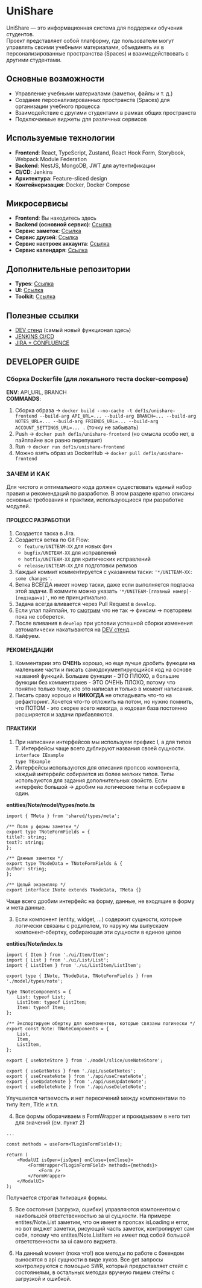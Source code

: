 # UniShare

UniShare — это информационная система для поддержки обучения студентов.  
Проект представляет собой платформу, где пользователи могут управлять своими учебными материалами, объединять их в персонализированные пространства (Spaces) и взаимодействовать с другими студентами.  

## Основные возможности
- Управление учебными материалами (заметки, файлы и т. д.)
- Создание персонализированных пространств (Spaces) для организации учебного процесса
- Взаимодействие с другими студентами в рамках общих пространств
- Подключаемые виджеты для различных сервисов

## Используемые технологии
- **Frontend**: React, TypeScript, Zustand, React Hook Form, Storybook, Webpack Module Federation
- **Backend**: NestJS, MongoDB, JWT для аутентификации
- **CI/CD**: Jenkins
- **Архитектура**: Feature-sliced design
- **Контейнеризация**: Docker, Docker Compose

## Микросервисы
- **Frontend**: Вы находитесь здесь  
- **Backend (основной сервис)**: [Ссылка](https://github.com/uniteam31/unishare-backend/tree/dev)
- **Сервис заметок**: [Ссылка](https://github.com/uniteam31/unishare-notes/tree/dev)
- **Сервис друзей**: [Ссылка](https://github.com/uniteam31/unishare-friends/tree/dev)
- **Сервис настроек аккаунта**: [Ссылка](https://github.com/uniteam31/unishare-account-settings/tree/dev)
- **Сервис календаря**: [Ссылка](https://github.com/uniteam31/unishare-calendar/tree/dev)

## Дополнительные репозитории
- **Types**: [Ссылка](https://github.com/uniteam31/uni-shared-types/tree/dev)
- **UI**: [Ссылка](https://github.com/uniteam31/uni-shared-ui/tree/dev)
- **Toolkit**: [Ссылка](https://github.com/uniteam31/uni-shared-toolkit/tree/dev)

## Полезные ссылки
- [DEV стенд](https://dev.unishare.space) (самый новый функционал здесь)
- [JENKINS CI/CD](https://176.114.90.241:8080/)
- [JIRA + CONFLUENCE](https://uniteam31.atlassian.net/jira/software/projects/UNISHARE/boards/1/backlog)

## DEVELOPER GUIDE
### Сборка Dockerfile (для локального теста docker-compose)

**ENV**: API_URL, BRANCH  
**COMMANDS**:
1. Сборка образа -> `docker build --no-cache -t def1s/unishare-frontend --build-arg API_URL=... --build-arg BRANCH=... --build-arg NOTES_URL=... --build-arg FRIENDS_URL=... --build-arg ACCOUNT_SETTINGS_URL=... .` (точку не забывать)
2. Push -> `docker push def1s/unishare-frontend` (но смысла особо нет, в пайплайне все равно перепушит)
3. Run -> `docker run def1s/unishare-frontend`
4. Можно взять образ из DockerHub -> `docker pull def1s/unishare-frontend`

### ЗАЧЕМ И КАК
Для чистого и оптимального кода должен существовать единый набор правил и рекомендаций по разработке. В этом разделе кратко описаны
основные требования и практики, использующиеся при разработке модулей.

#### ПРОЦЕСС РАЗРАБОТКИ

1. Создается таска в Jira.
2. Создается ветка по Git Flow:
   - `feature/UNITEAM-XX` для новых фич
   - `bugfix/UNITEAM-XX` для исправлений
   - `hotfix/UNITEAM-XX` для критических исправлений
   - `release/UNITEAM-XX` для подготовки релизов
3. Каждый коммит комментируется с указанием таски: `'*/UNITEAM-XX: some changes'`.
4. Ветка ВСЕГДА имеет номер таски, даже если выполняется подтаска этой задачи. В коммите можно
   указать `'*/UNITEAM-[главный номер]-[подзадача]'`, но не принципиально.
5. Задача всегда вливается через Pull Request в `develop`.
6. Если упал пайплайн, то [смотрим](https://176.114.90.241:8080/) что не так -> фиксим -> повторяем пока не соберется.
7. После вливания в `develop` при условии успешной сборки изменения автоматически накатываются на [DEV стенд](https://dev.unishare.space/).
8. Кайфуем.

#### РЕКОМЕНДАЦИИ
1. Комментарии это **ОЧЕНЬ** хорошо, но еще лучше дробить функции на маленькие части и писать самодокументирующийся код
на основе названий функций. Большие функции - ЭТО ПЛОХО, а большие функции без комментариев - ЭТО ОЧЕНЬ ПЛОХО, потому что
понятно только тому, кто это написал и только в момент написания.
2. Писать сразу хорошо и **НИКОГДА** не откладывать что-то на рефакторинг. Хочется что-то отложить на потом, но нужно
помнить, что ПОТОМ - это скорее всего никогда, а кодовая база постоянно расширяется и задачи прибавляются.

#### ПРАКТИКИ
1. При написании интерфейсов мы используем префикс I, а для типов T. Интерфейсы чаще всего дублируют названия своей сущности.  
`interface IExample`  
`type TExample`
2. Интерфейсы используются для описания пропсов компонента, каждый интерфейс собирается из более мелких типов.
Типы используются для задания дополнительных свойств. Если интерфейс большой -> дробим на логические типы и собираем в один.

**entities/Note/model/types/note.ts**
```
import { TMeta } from 'shared/types/meta';

/** Поля у формы заметки */
export type TNoteFormFields = {
title?: string;
text?: string;
};

/** Данные заметки */
export type TNodeData = TNoteFormFields & {
author: string;
};

/** Целый экземпляр */
export interface INote extends TNodeData, TMeta {}
```
Чаще всего дробим интерфейс на форму, данные, не входящие в форму и мета данные.

3. Если компонент (entity, widget, ...) содержит сущности, которые логически связаны с
родителем, то наружу мы выпускаем компонент-обертку, собирающая эти сущности в
единое целое

**entities/Note/index.ts**
```
import { Item } from './ui/Item/Item';
import { List } from './ui/List/List';
import { ListItem } from './ui/ListItem/ListItem';

export type { INote, TNodeData, TNoteFormFields } from './model/types/note';

type TNoteComponents = {
	List: typeof List;
	ListItem: typeof ListItem;
	Item: typeof Item;
};

/** Экспортируем обертку для компонентов, которые связаны логически */
export const Note: TNoteComponents = {
	List,
	Item,
	ListItem,
};

export { useNoteStore } from './model/slice/useNoteStore';

export { useGetNotes } from './api/useGetNotes';
export { useCreateNote } from './api/useCreateNote';
export { useUpdateNote } from './api/useUpdateNote';
export { useDeleteNote } from './api/useDeleteNote';
```
Улучшается читаемость и нет пересечений между компонентами по типу Item, Title и т.п.

4. Все формы оборачиваем в FormWrapper и прокидываем в него тип для значений (см. пункт 2)
```
...

const methods = useForm<TLoginFormField>();

return (
    <ModalUI isOpen={isOpen} onClose={onClose}>
        <FormWrapper<TLoginFormField> methods={methods}>
            <Form />
        </FormWrapper>
    </ModalUI>
);
```
Получается строгая типизация формы.

5. Все состояния (загрузка, ошибки) управляются компонентом с наибольшей ответственностью за ui сущности.
На примере entites/Note.List заметим, что он имеет в пропсах isLoading и error, но вот виджет заметки, рисующий часть заметок,
контролирует сам себя, потому что entites/Note.ListItem не имеет под собой большой ответственности за ui самого виджета.

6. На данный момент (пока что!) все методы по работе с бэкендом выносятся в api сущности в виде хуков. Все get запросы
контролируются с помощью SWR, который предоставляет стейт с состояниями, в остальных методах вручную пишем
стейты с загрузкой и ошибкой.

